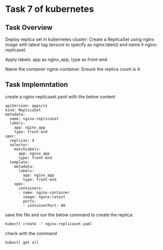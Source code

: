 # Task 7 of kubernetes

## Task Overview
Deploy replica set in kubernetes cluster:
Create a ReplicaSet using nginx image with latest tag (ensure to specify as nginx:latest) and name it nginx-replicaset.

Apply labels: app as nginx_app, type as front-end.

Name the container nginx-container. Ensure the replica count is 4.

## Task Implemntation
create a nginx-replicaset.yaml with the below content
```
apiVersion: apps/v1
kind: ReplicaSet
metadata:
  name: nginx-replicaset
  labels:
    app: nginx_app
    type: front-end
spec:
  replicas: 4
  selector:
    matchLabels:
      app: nginx_app
      type: front-end
  template:
    metadata:
      labels:
        app: nginx_app
        type: front-end
    spec:
      containers:
      - name: nginx-container
        image: nginx:latest
        ports:
        - containerPort: 80

```
save the file and run the below command to create the replica:
```bash 
kubectl create -f nginx-replicaset.yaml
```
check with the command 
```bash
kubectl get all
```

